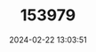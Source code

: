---
title: "153979"
category: "Cambarus longulus"
draft: false
date: 2024-02-22 13:03:51
languages:
  English: ["Atlantic Slope Crayfish"]
---